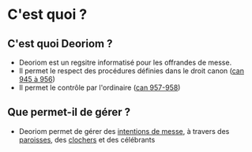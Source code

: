 # C'est quoi ?

## C'est quoi Deoriom ?
* Deoriom est un regsitre informatisé pour les offrandes de messe.
* Il permet le respect des procédures définies dans le droit canon ([can 945 à 956](http://www.vatican.va/archive/FRA0037/_P3A.HTM))
* Il permet le contrôle par l'ordinaire ([can 957-958](http://www.vatican.va/archive/FRA0037/_P3A.HTM))

## Que permet-il de gérer ?
* Deoriom permet de gérer des [intentions de messe](intentions.md), à travers des [paroisses](paroisses_clochers), des [clochers](paroisses_clochers) et des célébrants

